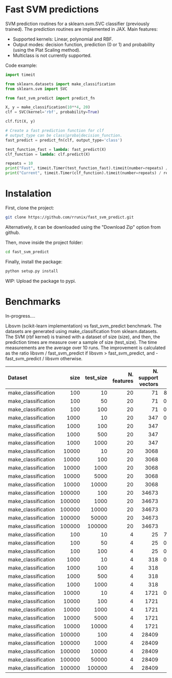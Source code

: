 Fast SVM predictions
====================

SVM prediction routines for a sklearn.svm.SVC classifier (previously trained). The prediction routines are implemented in JAX. Main features:
 * Supported kernels: Linear, polynomial and RBF.
 * Output modes: decision function, prediction (0 or 1) and probability (using the Plat Scaling method).
 * Multiclass is not currently supported.


Code example:

```python
import timeit

from sklearn.datasets import make_classification
from sklearn.svm import SVC

from fast_svm_predict import predict_fn

X, y = make_classification(10**4, 20)
clf = SVC(kernel='rbf', probability=True)

clf.fit(X, y)

# Create a fast prediction function for clf
# output_type can be class|proba|decision_function.
fast_predict = predict_fn(clf, output_type='class') 

test_function_fast = lambda: fast_predict(X)
clf_function = lambda: clf.predict(X)

repeats = 10
print("Fast", timeit.Timer(test_function_fast).timeit(number=repeats) / repeats)
print("Current", timeit.Timer(clf_function).timeit(number=repeats) / repeats)

```

Instalation
===========

First, clone the project:

```bash
git clone https://github.com/rrunix/fast_svm_predict.git
```

Alternatively, it can be downloaded using the "Download Zip" option from github.

Then, move inside the project folder:

```bash
cd fast_svm_predict
```

Finally, install the package:

```bash
python setup.py install
```

WIP: Upload the package to pypi.

Benchmarks
==========
In-progress....

Libsvm (scikit-learn implementation) vs fast_svm_predict benchmark. The datasets are generated using make_classification from sklearn.datasets. The SVM (rbf kernel) is trained with a dataset of size (size), and then, the prediction times are measure over a sample of size (test_size). The time measurements are the average over 10 runs. The improvement is calculated as the ratio libsvm / fast_svm_predict if libsvm > fast_svm_predict, and - fast_svm_predict / libsvm otherwise.


| Dataset              |   size |   test_size |   N. features |   N. support vectors |        Libsvm |   fast_svm_predict |   Improvement |
|:---------------------|-------:|------------:|--------------:|---------------------:|--------------:|-------------------:|--------------:|
| make_classification  |    100 |          10 |            20 |                   71 |   8.87895e-05 |         0.00725921 |        -81.76 |
| make_classification  |    100 |          50 |            20 |                   71 |   0.000225235 |         0.00931467 |        -41.36 |
| make_classification  |    100 |         100 |            20 |                   71 |   0.000403162 |         0.00983777 |        -24.4  |
| make_classification  |   1000 |          10 |            20 |                  347 |   0.000219602 |         0.00734786 |        -33.46 |
| make_classification  |   1000 |         100 |            20 |                  347 |   0.00171834  |         0.00744596 |         -4.33 |
| make_classification  |   1000 |         500 |            20 |                  347 |   0.00787228  |         0.00763076 |          1.03 |
| make_classification  |   1000 |        1000 |            20 |                  347 |   0.0157178   |         0.00769144 |          2.04 |
| make_classification  |  10000 |          10 |            20 |                 3068 |   0.00145492  |         0.00870538 |         -5.98 |
| make_classification  |  10000 |         100 |            20 |                 3068 |   0.0142145   |         0.0124236  |          1.14 |
| make_classification  |  10000 |        1000 |            20 |                 3068 |   0.138314    |         0.0155476  |          8.9  |
| make_classification  |  10000 |        5000 |            20 |                 3068 |   0.680432    |         0.0340907  |         19.96 |
| make_classification  |  10000 |       10000 |            20 |                 3068 |   1.36076     |         0.0564026  |         24.13 |
| make_classification  | 100000 |         100 |            20 |                34673 |   0.153987    |         0.0267248  |          5.76 |
| make_classification  | 100000 |        1000 |            20 |                34673 |   1.54036     |         0.0708721  |         21.73 |
| make_classification  | 100000 |       10000 |            20 |                34673 |  15.4438      |         0.566225   |         27.27 |
| make_classification  | 100000 |       50000 |            20 |                34673 |  76.8967      |         2.79502    |         27.51 |
| make_classification  | 100000 |      100000 |            20 |                34673 | 154.727       |         5.60326    |         27.61 |
| make_classification  |    100 |          10 |             4 |                   25 |   7.08533e-05 |         0.00421689 |        -59.52 |
| make_classification  |    100 |          50 |             4 |                   25 |   0.000106785 |         0.00427838 |        -40.07 |
| make_classification  |    100 |         100 |             4 |                   25 |   0.000156298 |         0.00425977 |        -27.25 |
| make_classification  |   1000 |          10 |             4 |                  318 |   0.000173481 |         0.00675876 |        -38.96 |
| make_classification  |   1000 |         100 |             4 |                  318 |   0.00119644  |         0.00691176 |         -5.78 |
| make_classification  |   1000 |         500 |             4 |                  318 |   0.0056378   |         0.00696773 |         -1.24 |
| make_classification  |   1000 |        1000 |             4 |                  318 |   0.0111269   |         0.00688652 |          1.62 |
| make_classification  |  10000 |          10 |             4 |                 1721 |   0.000646465 |         0.0077976  |        -12.06 |
| make_classification  |  10000 |         100 |             4 |                 1721 |   0.00602042  |         0.00947005 |         -1.57 |
| make_classification  |  10000 |        1000 |             4 |                 1721 |   0.0582433   |         0.010073   |          5.78 |
| make_classification  |  10000 |        5000 |             4 |                 1721 |   0.291171    |         0.0161469  |         18.03 |
| make_classification  |  10000 |       10000 |             4 |                 1721 |   0.57936     |         0.0228757  |         25.33 |
| make_classification  | 100000 |         100 |             4 |                28409 |   0.0952549   |         0.0152392  |          6.25 |
| make_classification  | 100000 |        1000 |             4 |                28409 |   0.944255    |         0.0351598  |         26.86 |
| make_classification  | 100000 |       10000 |             4 |                28409 |   9.45953     |         0.228862   |         41.33 |
| make_classification  | 100000 |       50000 |             4 |                28409 |  47.8352      |         1.11298    |         42.98 |
| make_classification  | 100000 |      100000 |             4 |                28409 |  94.6098      |         2.21929    |         42.63 |